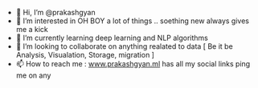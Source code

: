 - 👋 Hi, I’m @prakashgyan
- 👀 I’m interested in OH BOY a lot of things .. soething new always gives me a kick
- 🌱 I’m currently learning deep learning and NLP algorithms
- 💞️ I’m looking to collaborate on anything realated to data [ Be it be Analysis, Visualation, Storage, migration ]
- 📫 How to reach me : www.prakashgyan.ml has all my social links ping me on any 

<!---
prakashgyan/prakashgyan is a ✨ special ✨ repository because its `README.md` (this file) appears on your GitHub profile.
You can click the Preview link to take a look at your changes.
--->
